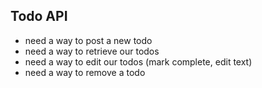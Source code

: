 ## Todo API

- need a way to post a new todo
- need a way to retrieve our todos
- need a way to edit our todos (mark complete, edit text)
- need a way to remove a todo